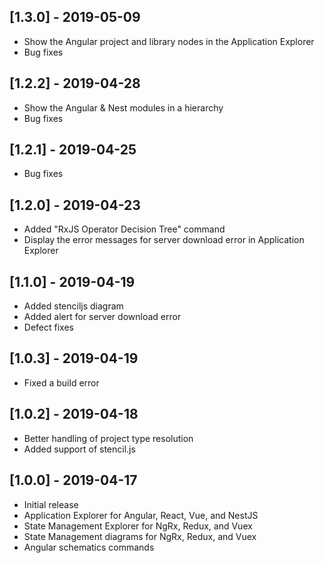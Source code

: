 ## [1.3.0] - 2019-05-09

- Show the Angular project and library nodes in the Application Explorer
- Bug fixes

## [1.2.2] - 2019-04-28

- Show the Angular & Nest modules in a hierarchy
- Bug fixes

## [1.2.1] - 2019-04-25

- Bug fixes

## [1.2.0] - 2019-04-23

- Added "RxJS Operator Decision Tree" command
- Display the error messages for server download error in Application Explorer

## [1.1.0] - 2019-04-19

- Added stenciljs diagram
- Added alert for server download error
- Defect fixes

## [1.0.3] - 2019-04-19

- Fixed a build error

## [1.0.2] - 2019-04-18

- Better handling of project type resolution
- Added support of stencil.js

## [1.0.0] - 2019-04-17

- Initial release
- Application Explorer for Angular, React, Vue, and NestJS
- State Management Explorer for NgRx, Redux, and Vuex
- State Management diagrams for NgRx, Redux, and Vuex
- Angular schematics commands

